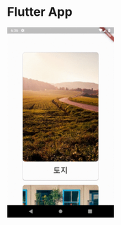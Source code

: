 # Flutter App

<img src="https://raw.githubusercontent.com/sunghwanpark/flutter_practice/master/untitled.gif" alt="flutter app" width="250"/>
